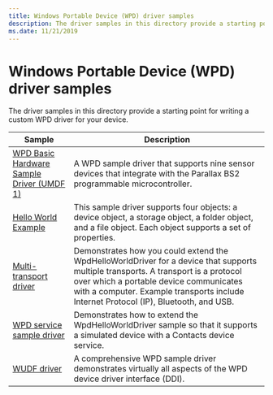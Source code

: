 ```yaml
---
title: Windows Portable Device (WPD) driver samples
description: The driver samples in this directory provide a starting point for writing a custom WPD driver for your device.
ms.date: 11/21/2019
---
```


# Windows Portable Device (WPD) driver samples

The driver samples in this directory provide a starting point for writing a custom WPD driver for your device.

| Sample | Description |
| --- | --- |
| [WPD Basic Hardware Sample Driver (UMDF 1)](/samples/microsoft/windows-driver-samples/wpd-basic-hardware-sample-driver-umdf-version-1)  | A WPD sample driver that supports nine sensor devices that integrate with the Parallax BS2 programmable microcontroller. |
| [Hello World Example](/samples/microsoft/windows-driver-samples/wpdhelloworld-sample-driver-for-portable-devices) | This sample driver supports four objects: a device object, a storage object, a folder object, and a file object. Each object supports a set of properties. |
| [Multi-transport driver](/samples/microsoft/windows-driver-samples/wpd-multi-transport-sample-driver) | Demonstrates how you could extend the WpdHelloWorldDriver for a device that supports multiple transports. A transport is a protocol over which a portable device communicates with a computer. Example transports include Internet Protocol (IP), Bluetooth, and USB. |
| [WPD service sample driver](/samples/microsoft/windows-driver-samples/wpd-service-sample-driver) | Demonstrates how to extend the WpdHelloWorldDriver sample so that it supports a simulated device with a Contacts device service. |
| [WUDF driver](/samples/microsoft/windows-driver-samples/wpd-wudf-sample-driver) | A comprehensive WPD sample driver demonstrates virtually all aspects of the WPD device driver interface (DDI). |
